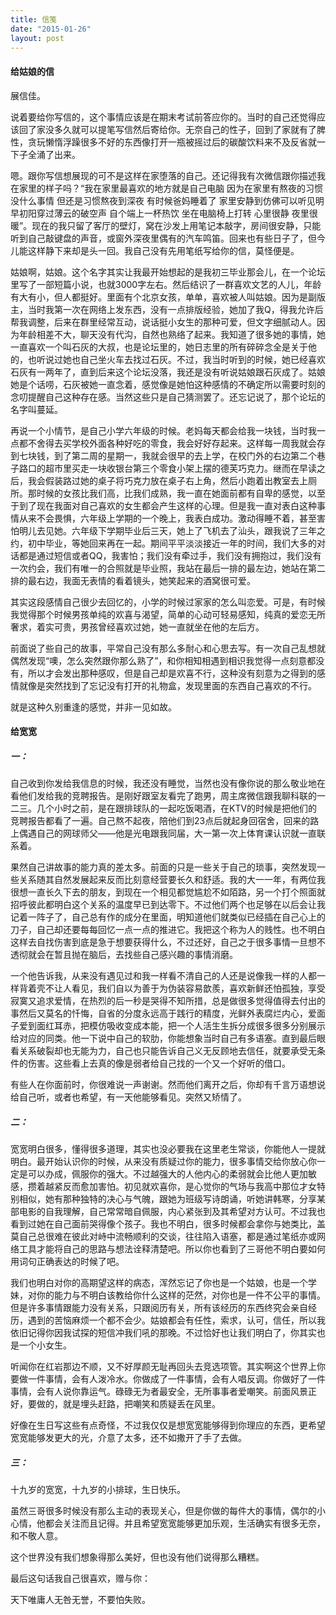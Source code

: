```yaml
---
title: 信笺
date: "2015-01-26"
layout: post
---
```


#### 给姑娘的信

展信佳。

说着要给你写信的，这个事情应该是在期末考试前答应你的。当时的自己还觉得应该回了家没多久就可以提笔写信然后寄给你。无奈自己的性子，回到了家就有了脾性，贪玩懒惰浮躁很多不好的东西像打开一瓶被摇过后的碳酸饮料来不及反省就一下子全涌了出来。

嗯。跟你写信想展现的可不是这样在家堕落的自己。还记得我有次微信跟你描述我在家里的样子吗？“我在家里最喜欢的地方就是自己电脑 因为在家里有熬夜的习惯 没什么事情 但还是习惯熬夜到深夜 有时候爸妈睡着了 家里安静到仿佛可以听见明早初阳穿过薄云的破空声 自个端上一杯热饮 坐在电脑椅上打转 心里很静 夜里很暖”。现在的我只留了客厅的壁灯，窝在沙发上用笔记本敲字，房间很安静，只能听到自己敲键盘的声音，或窗外深夜里偶有的汽车鸣笛。回来也有些日子了，但今儿能这样静下来却是头一回。我自己没有先用笔纸写给你的信，莫怪便是。

姑娘啊，姑娘。这个名字其实让我最开始想起的是我初三毕业那会儿，在一个论坛里写了一部短篇小说，也就3000字左右。然后结识了一群喜欢文艺的人儿，年龄有大有小，但人都挺好。里面有个北京女孩，单单，喜欢被人叫姑娘。因为是副版主，当时我第一次在网络上发东西，没有一点排版经验，她加了我Q，得我允许后帮我调整，后来在群里经常互动，说话挺小女生的那种可爱，但文字细腻动人。因为年龄相差不大，聊天没有代沟，自然也熟络了起来。我知道了很多她的事情，她一直喜欢一个叫石灰的大叔，也是论坛里的，她日志里的所有碎碎念全是关于他的，也听说过她也自己坐火车去找过石灰。不过，我当时听到的时候，她已经喜欢石灰有一两年了，直到后来这个论坛没落，我还是没有听说姑娘跟石灰成了。姑娘她是个话唠，石灰被她一直念着，感觉像是她怕这种感情的不确定所以需要时刻的念叨提醒自己这种存在感。当然这些只是自己猜测罢了。还忘记说了，那个论坛的名字叫蔓延。

再说一个小情节，是自己小学六年级的时候。老妈每天都会给我一块钱，当时我一点都不舍得去买学校外面各种好吃的零食，我会好好存起来。这样每一周我就会存到七块钱，到了第二周的星期一，我就会很早的去上学，在校门外的右边第二个巷子路口的超市里买走一块收银台第三个零食小架上摆的德芙巧克力。继而在早读之后，我会假装路过她的桌子将巧克力放在桌子右上角，然后小跑着出教室去上厕所。那时候的女孩比我们高，比我们成熟，我一直在她面前都有自卑的感觉，以至于到了现在我面对自己喜欢的女生都会产生这样的心理。但是我一直对表白这种事情从来不会畏惧，六年级上学期的一个晚上，我表白成功。激动得睡不着，甚至害怕明儿去见她。六年级下学期毕业后三天，她上了飞机去了汕头，跟我说了三年之约，初中毕业，等她回来再在一起。期间平平淡淡接近一年的时间，我们大多的对话都是通过短信或者QQ，我害怕；我们没有牵过手，我们没有拥抱过，我们没有一次约会，我们有唯一的合照就是毕业照，我站在最后一排的最左边，她站在第二排的最右边，我面无表情的看着镜头，她笑起来的酒窝很可爱。

其实这段感情自己很少去回忆的，小学的时候过家家的怎么叫恋爱。可是，有时候我觉得那个时候男孩单纯的欢喜与渴望，简单的心动可轻易感知，纯真的爱恋无所奢求，着实可贵，男孩曾经喜欢过她，她一直就坐在他的左后方。

前面说了些自己的故事，平常自己没有那么多耐心和心思去写。有一次自己乱想就偶然发现“噢，怎么突然跟你那么熟了”，和你相知相遇到相识我觉得一点刻意都没有，所以才会发出那种感叹，但是自己却是欢喜不行，这种没有刻意为之得到的感情就像是突然找到了忘记没有打开的礼物盒，发现里面的东西自己喜欢的不行。

就是这种久别重逢的感觉，并非一见如故。

<!-- more -->

#### 给宽宽

##### 一：

自己收到你发给我信息的时候，我还没有睡觉，当然也没有像你说的那么敬业地在看他们发给我的竞聘报告。是刚好跟室友看完了跑男，周主席微信跟我聊科联的一二三。几个小时之前，是在跟排球队的一起吃饭喝酒，在KTV的时候是把他们的竞聘报告都看了一遍。自己熬不起夜，陪他们到23点后就起身回宿舍，回来的路上偶遇自己的网球师父——他是光电跟我同届，大一第一次上体育课认识就一直联系着。

果然自己讲故事的能力真的差太多。前面的只是一些关于自己的琐事，突然发现一些关系随其自然发展起来反而比刻意经营要长久和舒适。我的大一一年，有两位我很想一直长久下去的朋友，到现在一个相见都觉尴尬不如陌路，另一个打个照面就招呼彼此都明白这个关系的温度早已到达零下。不过他们两个也足够在以后会让我记着一阵子了，自己总有作的成分在里面，明知道他们就类似已经插在自己心上的刀子，自己却还要每每回忆一点一点的推进它。我把这个称为人的贱性。也不明白这样去自找伤害到底是急于想要获得什么，不过还好，自己之于很多事情一旦想不透彻就会在暂且抛在脑后，去找些自己感兴趣的事情消磨。

一个他告诉我，从来没有遇见过和我一样看不清自己的人还是说像我一样的人都一样背着壳不让人看见，我们自以为善于为伪装容易歆羨，喜欢新鲜还怕孤独，享受寂寞又追求爱情，在热烈的后一秒是哭得不知所措，总是做很多觉得值得去付出的事然后又莫名的忏悔，自省的分度永远高于践行的精度，光鲜外表腐烂内心，爱面子爱到面红耳赤，把模仿吸收变成本能，把一个人活生生拆分成很多很多分别展示给对应的同类。他一下说中自己的软肋，你能想象当时自己有多语塞。直到最后眼看关系破裂却也无能为力，自己也只能告诉自己义无反顾地去信任，就要承受无条件的伤害。这些看上去真的像是弱者给自己找的一个又一个好听的借口。

有些人在你面前时，你很难说一声谢谢。然而他们离开之后，你却有千言万语想说给自己听，或者也希望，有一天他能够看见。突然又矫情了。

##### 二：
宽宽明白很多，懂得很多道理，其实也没必要我在这里老生常谈，你能他人一提就明白。最开始认识你的时候，从来没有质疑过你的能力，很多事情交给你放心你一定是可以办成，佩服你的强大。不过越强大的人他内心的柔弱就会比他人更加敏感，攒着越紧反而愈加害怕。初见就欢喜你，是心觉你的气场与我高中那位才女特别相似，她有那种独特的决心与气魄，跟她为班级写诗朗诵，听她讲韩寒，分享某部电影的自我理解，自己常常暗自佩服，内心紧张到及其希望对方认可。不过我也看到过她在自己面前哭得像个孩子。我也不明白，很多时候都会拿你与她类比，盖莫自己总很难在彼此对峙中流畅顺利的交谈，往往陷入语塞，都是通过笔纸亦或网络工具才能将自己的思路与想法诠释清楚吧。所以你也看到了三哥他不明白要如何用词句正确表达的时候了吧。

我们也明白对你的高期望这样的病态，浑然忘记了你也是一个姑娘，也是一个学妹，对你的能力与不明白该教给你什么这样的茫然，对你也是一件不公平的事情。但是许多事情跟能力没有关系，只跟阅历有关，所有该经历的东西终究会亲自经历，遇到的苦恼麻烦一个都不会少。姑娘都会有任性，索求，认可，信任，所以我依旧记得你因我试探的短信冲我们吼的那晚。不过恰好也让我们明白了，你其实也是一个小女生。

听闻你在红岩那边不顺，又不好厚颜无耻再回头去竞选项管。其实啊这个世界上你要做一件事情，会有人泼冷水。你做成了一件事情，会有人唱反调。你做好了一件事情，会有人说你靠运气。碌碌无为者最安全，无所事事者爱嘲笑。前面风景正好，要做的，就是埋头赶路，把嘲笑和质疑丢在风里。

好像在生日写这些有点奇怪，不过我仅仅是想宽宽能够得到你理应的东西，更希望宽宽能够发更大的光，介意了太多，还不如撒开了手了去做。

##### 三：
十九岁的宽宽，十九岁的小排球，生日快乐。

虽然三哥很多时候没有那么主动的表现关心，但是你做的每件大的事情，偶尔的小心情，他都会关注而且记得。并且希望宽宽能够更加乐观，生活确实有很多无奈，和不敬人意。

这个世界没有我们想象得那么美好，但也没有他们说得那么糟糕。

最后这句话我自己很喜欢，赠与你：

天下唯庸人无咎无誉，不要怕失败。
